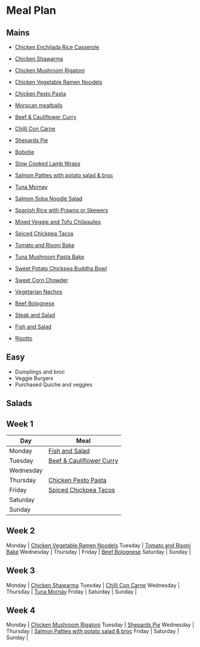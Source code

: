 # Meal Plan

## Mains

- [Chicken Enchilada Rice Casserole](https://www.recipetineats.com/one-pot-chicken-enchilada-rice-casserole)
- [Chicken Shawarma](https://www.recipetineats.com/one-skillet-baked-chicken-shawarma-and-rice-pilaf)
- [Chicken Mushroom Rigatoni](recipes/chicken_mushroom_rigatoni)
- [Chicken Vegetable Ramen Noodels](https://www.recipetineats.com/chicken-vegetable-ramen-noodles)
- [Chicken Pesto Pasta](recipes/chicken_pesto_pasta)

- [Morocan meatballs](recipes/morocan_meatballs)
- [Beef & Cauliflower Curry](recipes/beef_and_cauliflower_curry)
- [Chilli Con Carne](recipes/chilli_con_carne)
- [Shepards Pie](https://www.recipetineats.com/shepherds-pie)
- [Bobotie](https://steemit.com/food/@mrgrey/traditional-south-african-bobotie-recipe-will-leave-you-licking-your-fingers)

- [Slow Cooked Lamb Wraps](/)

- [Salmon Patties with potato salad & broc](https://www.recipetineats.com/salmon-patties)
- [Tuna Mornay](recipes/tuna_mornay)
- [Salmon Soba Noodle Salad](https://www.taste.com.au/recipes/soba-noodles-salmon-ponzu-sauce/5aa6f408-7a44-4e10-86e9-fe68ee063261)

- [Spanish Rice with Prawns or Skewers](https://www.bigoven.com/recipe/baked-spanish-rice-thug-kitchen-style/971699)
- [Mixed Veggie and Tofu Chilaquiles](https://madcityeats.com/mixed-veggie-and-tofu-chilaquiles-dbaede0470c5)
- [Spiced Chickpea Tacos](https://samhodges.co/thug-kitchen-spiced-chickpea-wraps-tahini-dressing/)
- [Tomato and Risoni Bake](https://www.cooked.com.au/Sabrina-Parrini/Hardie-Grant-Books/Half-Hour-Hungries/Bigger-bites/Tomato-and-risoni-bake-recipe)
- [Tuna Mushroom Pasta Bake](https://www.bestrecipes.com.au/recipes/tuna-mushroom-pasta-bake/7pk9yekh)
- [Sweet Potato Chickpea Buddha Bowl](https://minimalistbaker.com/sweet-potato-chickpea-buddha-bowl/)
- [Sweet Corn Chowder](https://www.cooked.com.au/Katy-Beskow/Quadrille-Publishing/15-minute-vegan/Light-bites/Sweetcorn-chowder-recipe)
- [Vegetarian Nachos](https://www.taste.com.au/recipes/healthy-vegetarian-nachos-recipe/baf2z4s1)

- [Beef Bolognese](/)
- [Steak and Salad](/)
- [Fish and Salad](https://www.delish.com/cooking/recipe-ideas/recipes/a54226/best-greek-salad-recipe/)
- [Risotto](/)

## Easy

- Dumplings and broc
- Veggie Burgers
- Purchased Quiche and veggies

## Salads


## Week 1

Day | Meal
-- | --
Monday | [Fish and Salad](https://www.delish.com/cooking/recipe-ideas/recipes/a54226/best-greek-salad-recipe/)
Tuesday | [Beef & Cauliflower Curry](recipes/beef_and_cauliflower_curry)
Wednesday |
Thursday | [Chicken Pesto Pasta](recipes/chicken_pesto_pasta)
Friday | [Spiced Chickpea Tacos](https://samhodges.co/thug-kitchen-spiced-chickpea-wraps-tahini-dressing/)
Saturday |
Sunday |

## Week 2

Monday | [Chicken Vegetable Ramen Noodels](https://www.recipetineats.com/chicken-vegetable-ramen-noodles)
Tuesday | [Tomato and Risoni Bake](https://www.cooked.com.au/Sabrina-Parrini/Hardie-Grant-Books/Half-Hour-Hungries/Bigger-bites/Tomato-and-risoni-bake-recipe)
Wednesday |
Thursday |
Friday | [Beef Bolognese](/)
Saturday |
Sunday |

## Week 3

Monday | [Chicken Shawarma](https://www.recipetineats.com/one-skillet-baked-chicken-shawarma-and-rice-pilaf)
Tuesday | [Chilli Con Carne](recipes/chilli_con_carne)
Wednesday |
Thursday | [Tuna Mornay](recipes/tuna_mornay)
Friday |
Saturday |
Sunday |

## Week 4

Monday | [Chicken Mushroom Rigatoni](recipes/chicken_mushroom_rigatoni)
Tuesday | [Shepards Pie](https://www.recipetineats.com/shepherds-pie)
Wednesday |
Thursday | [Salmon Patties with potato salad & broc](https://www.recipetineats.com/salmon-patties)
Friday |
Saturday |
Sunday |
